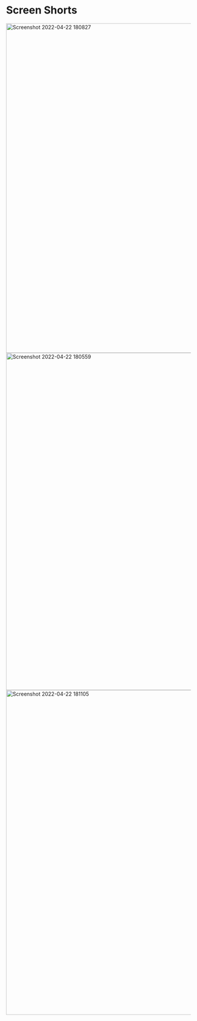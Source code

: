# Screen Shorts
<img width="899" alt="Screenshot 2022-04-22 180827" src="https://user-images.githubusercontent.com/59107244/164717501-17c91f65-9bb0-4560-bbab-b2ec47a738ad.png">


<img width="920" alt="Screenshot 2022-04-22 180559" src="https://user-images.githubusercontent.com/59107244/164717529-9592614d-1941-4bdc-a88b-fa3f0fb8f0f9.png">


<img width="886" alt="Screenshot 2022-04-22 181105" src="https://user-images.githubusercontent.com/59107244/164717541-ec19668b-1b74-48a1-80ab-5f4f8e2764ec.png">
